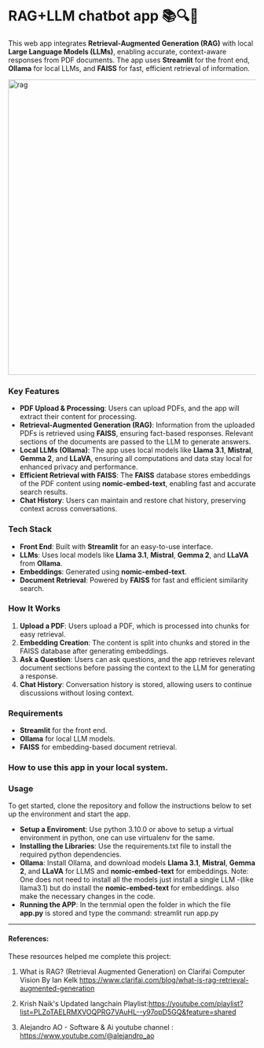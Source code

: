 # RAG+LLM chatbot app 📚🔍🧠

This web app integrates **Retrieval-Augmented Generation (RAG)** with local **Large Language Models (LLMs)**, enabling accurate, context-aware responses from PDF documents. The app uses **Streamlit** for the front end, **Ollama** for local LLMs, and **FAISS** for fast, efficient retrieval of information.

<img src="https://github.com/user-attachments/assets/7c33221a-2d15-45d9-aaf2-ec5fe384e478" alt="rag" width="600"/>


### Key Features

- **PDF Upload & Processing**: Users can upload PDFs, and the app will extract their content for processing.
- **Retrieval-Augmented Generation (RAG)**: Information from the uploaded PDFs is retrieved using **FAISS**, ensuring fact-based responses. Relevant sections of the documents are passed to the LLM to generate answers.
- **Local LLMs (Ollama)**: The app uses local models like **Llama 3.1**, **Mistral**, **Gemma 2**, and **LLaVA**, ensuring all computations and data stay local for enhanced privacy and performance.
- **Efficient Retrieval with FAISS**: The **FAISS** database stores embeddings of the PDF content using **nomic-embed-text**, enabling fast and accurate search results.
- **Chat History**: Users can maintain and restore chat history, preserving context across conversations.
  
### Tech Stack

- **Front End**: Built with **Streamlit** for an easy-to-use interface.
- **LLMs**: Uses local models like **Llama 3.1**, **Mistral**, **Gemma 2**, and **LLaVA** from **Ollama**.
- **Embeddings**: Generated using **nomic-embed-text**.
- **Document Retrieval**: Powered by **FAISS** for fast and efficient similarity search.

### How It Works

1. **Upload a PDF**: Users upload a PDF, which is processed into chunks for easy retrieval.
2. **Embedding Creation**: The content is split into chunks and stored in the FAISS database after generating embeddings.
3. **Ask a Question**: Users can ask questions, and the app retrieves relevant document sections before passing the context to the LLM for generating a response.
4. **Chat History**: Conversation history is stored, allowing users to continue discussions without losing context.

### Requirements

- **Streamlit** for the front end.
- **Ollama** for local LLM models.
- **FAISS** for embedding-based document retrieval.

### How to use this app in your local system.

### Usage
To get started, clone the repository and follow the instructions below to set up the environment and start the app.

- **Setup a Enviroment**: Use python 3.10.0 or above to setup a virtual environment in python, one can use virtualenv for the same.
- **Installing the Libraries**: Use the requirements.txt file to install the required python dependencies.
- **Ollama**: Install Ollama, and download models **Llama 3.1**, **Mistral**, **Gemma 2**, and **LLaVA** for LLMS and **nomic-embed-text** for embeddings. Note: One does not need to install all the models just install a single LLM -(like llama3.1) but do install the **nomic-embed-text** for embeddings. also make the necessary changes in the code.
- **Running the APP**: In the ternmial open the folder in which the file **app.py** is stored and type the command: streamlit run app.py
---
#### References: 
These resources helped me complete this project:

1. What is RAG? (Retrieval Augmented Generation) on Clarifai Computer Vision By Ian Kelk
https://www.clarifai.com/blog/what-is-rag-retrieval-augmented-generation

2. Krish Naik's Updated langchain Playlist:https://youtube.com/playlist?list=PLZoTAELRMXVOQPRG7VAuHL--y97opD5GQ&feature=shared

3. Alejandro AO - Software & Ai youtube channel : https://www.youtube.com/@alejandro_ao

